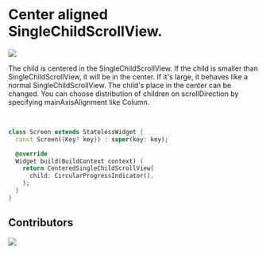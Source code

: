 # Center aligned SingleChildScrollView.

<a href="https://pub.dev/packages/centered_singlechildscrollview">
  <img src="https://img.shields.io/pub/v/centered_singlechildscrollview?color=blue" />
</a>

The child is centered in the SingleChildScrollView. If the child is smaller than
SingleChildScrollView, it will be in the center. If it's large, it behaves like a normal
SingleChildScrollView. The child's place in the center can be changed. You can choose distribution
of children on scrollDirection by specifying mainAxisAlignment like Column.

<br>

```dart
class Screen extends StatelessWidget {
  const Screen({Key? key}) : super(key: key);

  @override
  Widget build(BuildContext context) {
    return CenteredSingleChildScrollView(
      child: CircularProgressIndicator(),
    );
  }
}
```

## Contributors

<a href="https://github.com/ilham-asgarli">
  <img src="https://contrib.rocks/image?repo=ilham-asgarli/centered_singlechildscrollview" />
</a>

